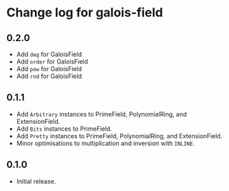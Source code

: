 # Change log for galois-field

## 0.2.0

* Add `deg` for GaloisField
* Add `order` for GaloisField
* Add `pow` for GaloisField
* Add `rnd` for GaloisField

## 0.1.1

* Add `Arbitrary` instances to PrimeField, PolynomialRing, and ExtensionField.
* Add `Bits` instances to PrimeField.
* Add `Pretty` instances to PrimeField, PolynomialRing, and ExtensionField.
* Minor optimisations to multiplication and inversion with `INLINE`.

## 0.1.0

* Initial release.

